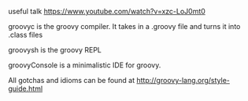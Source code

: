useful talk https://www.youtube.com/watch?v=xzc-LoJ0mt0

groovyc is the groovy compiler. It takes in
a .groovy file and turns it into .class files

groovysh is the groovy REPL

groovyConsole is a minimalistic IDE for groovy.


All gotchas and idioms can be found at http://groovy-lang.org/style-guide.html